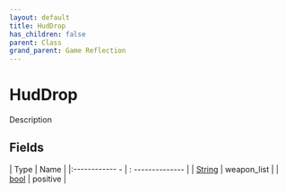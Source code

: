 ```yaml
---
layout: default
title: HudDrop
has_children: false
parent: Class
grand_parent: Game Reflection
---
```

# HudDrop
Description 

## Fields
| Type | Name |
|:------------ - | : -------------- |
| [String](game-reflection/components/string.md) | weapon_list |
| [bool](game-reflection/components/bool.md) | positive |
